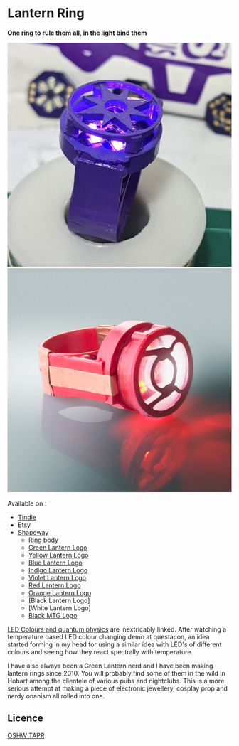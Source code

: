 # Lantern Ring

**One ring to rule them all, in the light bind them**

![Purple Ring](docs/purple_ring.jpg)
![Red Ring](docs/red_ring.jpg)

Available on :
- [Tindie](https://www.tindie.com/products/whatnick/lantern-rings/)
- Etsy
- [Shapeway](https://www.shapeways.com/shops/whatnick)
  - [Ring body](https://www.shapeways.com/product/PLQWLUV6V/lantern-ring-body?optionId=251926151&li=shop-inventory)
  - [Green Lantern Logo](https://www.shapeways.com/product/PLQWLUV6V/lantern-ring-body?optionId=251926155&li=shop-inventory)
  - [Yellow Lantern Logo](https://www.shapeways.com/product/87AK6SYQN/yellow-fear-lanterns-logo-from-dc-universe?optionId=253809626&li=shops)
  - [Blue Lantern Logo](https://www.shapeways.com/product/LDGX3RYWW/hope-lanterns-logo-from-dc-universe?optionId=253809602&li=shops)
  - [Indigo Lantern Logo](https://www.shapeways.com/product/RX6YYCM8E/indigo-empathy-logo-from-dc-universe?optionId=253810127&li=shops)
  - [Violet Lantern Logo](https://www.shapeways.com/product/Q4ZM3RG58/purple-love-lanterns-logo?optionId=253810197&li=shops)
  - [Red Lantern Logo](https://www.shapeways.com/product/2T2WC596J/red-rage-lanterns-logo?optionId=253810042&li=shops)
  - [Orange Lantern Logo](https://www.shapeways.com/product/XHF33N3QN/orange-avarice-lanterns-logo?optionId=253810121&li=shops)
  - [Black Lantern Logo]
  - [White Lantern Logo]
  - [Black MTG Logo](https://www.shapeways.com/product/NJ25J3LPM/magic-the-gathering-black-mana-logo?optionId=253809132)

[LED Colours and quantum physics](https://www.forbes.com/sites/chadorzel/2019/07/01/the-mostly-quantum-physics-of-making-colors/?sh=2ce5846e3953) are inextricably linked.
After watching a temperature based LED colour changing demo at questacon, an idea started forming in my head for using a similar idea with LED's of different colours and seeing how they
react spectrally with temperature.

I have also always been a Green Lantern nerd and I have been making lantern rings since 2010. You will probably find some of them in the wild in Hobart among the clientele of various
pubs and nightclubs. This is a more serious attempt at making a piece of electronic jewellery, cosplay prop and nerdy onanism all rolled into one.

## Licence

[OSHW TAPR](https://tapr.org/the-tapr-open-hardware-license/)
